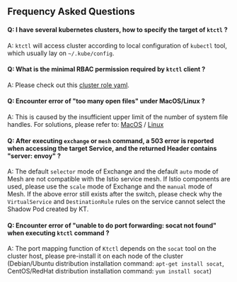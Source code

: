 Frequency Asked Questions
---

#### Q: I have several kubernetes clusters, how to specify the target of `ktctl` ?

A: `ktctl` will access cluster according to local configuration of `kubectl` tool, which usually lay on `~/.kube/config`.

#### Q: What is the minimal RBAC permission required by `ktctl` client ?

A: Please check out this [cluster role yaml](https://github.com/alibaba/kt-connect/blob/feature/minimum-permissions/docs/deploy/rbac/clusterrole.yaml). 

#### Q: Encounter error of "too many open files" under MacOS/Linux ?

A: This is caused by the insufficient upper limit of the number of system file handles. For solutions, please refer to: [MacOS](https://www.jianshu.com/p/d6f7d1557f20) / [Linux](https://zhuanlan.zhihu.com/p/75897823)

#### Q: After executing `exchange` or `mesh` command, a 503 error is reported when accessing the target Service, and the returned Header contains "server: envoy" ?

A: The default `selector` mode of Exchange and the default `auto` mode of Mesh are not compatible with the Istio service mesh. If Istio components are used, please use the `scale` mode of Exchange and the `manual` mode of Mesh.
If the above error still exists after the switch, please check why the `VirtualService` and `DestinationRule` rules on the service cannot select the Shadow Pod created by KT.

#### Q: Encounter error of "unable to do port forwarding: socat not found" when executing `ktctl` command ?

A: The port mapping function of `Ktctl` depends on the `socat` tool on the cluster host, please pre-install it on each node of the cluster (Debian/Ubuntu distribution installation command: `apt-get install socat`, CentOS/RedHat distribution installation command: `yum install socat`)
